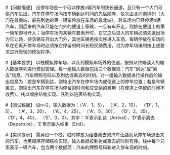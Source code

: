 #【问题描述】
设停车场是一个可以停放n辆汽车的狭长通道，且只有一个大门可供汽车进出。汽车在停车场内按车辆到达时间的先后顺序，依次由北向南排列（大门在最南端，最先到达的第一辆车停放在车场的最北端），若车场内已经停满n辆汽车，则后来的汽车只能在门外的便道上等候，一旦有车开走，则排在便道上的第一辆车即可开入；当停车场内某辆车要离开时，在它之后进入的车辆必须先退出场为它让路，待该辆车开出大门外，其他车辆再按次序进入车场，每辆停放在车场的车在它离开停车场时必须按它停留的时间长短交纳费用，试为停车场编制按上述要求进行管理的模拟程序。

#【基本要求】
以栈模拟停车场，以队列模拟车场外的便道，按照从终端读入的输入数据序列进行模拟管理。每一组输入数据包括三个数据项：汽车“到达”或“离去”信息、汽车牌照号码以及到达或离去的时刻。对一组输入数据进行操作后的输出信息为：若是车辆到达，则输出汽车在停车场内或便道上的停车位置；若是车辆离去，则输出汽车在停车场内停留的时间和应交纳的费用（在便道上停留的时间不收费）。栈以顺序结构实现。队列以链表结构实现。

#【测试数据】
设n=2，输入数据为：（‘A’，1，5）， （‘A’，2，10）， （‘D’，1，5）， （‘A’，3，20）， （‘A’，4，25）， （‘A’，5，30）， （‘D’，2，35）， （‘D’，4，40）， （‘E’，0，0）。其中：‘A’表示到达（Arrival），‘D’表示离去（Departure），‘E’表示输入结束（End）。

#【实现提示】
需另设一个栈，临时停放为给要离去的汽车让路而从停车场退出来的汽车，也用顺序存储结构实现。输入数据按到达或离去的时刻有序。栈中每个元素表示一辆汽车，包含两个数据项：汽车的牌照号码和进入停车场的时刻。
